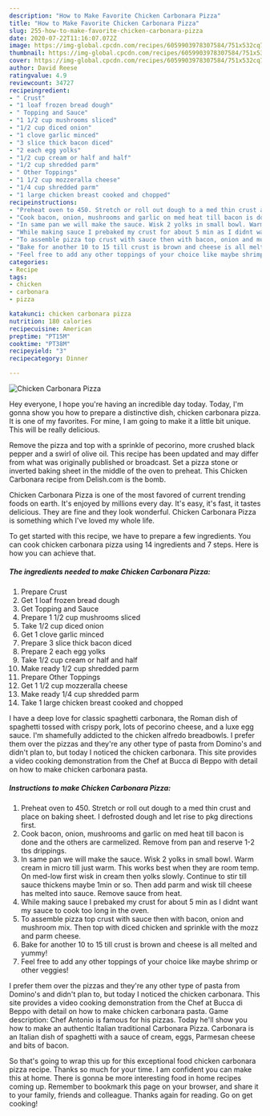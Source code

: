 ```yaml
---
description: "How to Make Favorite Chicken Carbonara Pizza"
title: "How to Make Favorite Chicken Carbonara Pizza"
slug: 255-how-to-make-favorite-chicken-carbonara-pizza
date: 2020-07-22T11:16:07.072Z
image: https://img-global.cpcdn.com/recipes/6059903978307584/751x532cq70/chicken-carbonara-pizza-recipe-main-photo.jpg
thumbnail: https://img-global.cpcdn.com/recipes/6059903978307584/751x532cq70/chicken-carbonara-pizza-recipe-main-photo.jpg
cover: https://img-global.cpcdn.com/recipes/6059903978307584/751x532cq70/chicken-carbonara-pizza-recipe-main-photo.jpg
author: David Reese
ratingvalue: 4.9
reviewcount: 34727
recipeingredient:
- " Crust"
- "1 loaf frozen bread dough"
- " Topping and Sauce"
- "1 1/2 cup mushrooms sliced"
- "1/2 cup diced onion"
- "1 clove garlic minced"
- "3 slice thick bacon diced"
- "2 each egg yolks"
- "1/2 cup cream or half and half"
- "1/2 cup shredded parm"
- " Other Toppings"
- "1 1/2 cup mozzeralla cheese"
- "1/4 cup shredded parm"
- "1 large chicken breast cooked and chopped"
recipeinstructions:
- "Preheat oven to 450. Stretch or roll out dough to a med thin crust and place on baking sheet. I defrosted dough and let rise to pkg directions first."
- "Cook bacon, onion, mushrooms and garlic on med heat till bacon is done and the others are carmelized. Remove from pan and reserve 1-2 tbs drippings."
- "In same pan we will make the sauce. Wisk 2 yolks in small bowl. Warm cream in micro till just warm. This works best when they are room temp. On med-low first wisk in cream then yolks slowly. Continue to stir till sauce thickens maybe 1min or so. Then add parm and wisk till cheese has melted into sauce. Remove sauce from heat."
- "While making sauce I prebaked my crust for about 5 min as I didnt want my sauce to cook too long in the oven."
- "To assemble pizza top crust with sauce then with bacon, onion and mushroom mix. Then top with diced chicken and sprinkle with the mozz and parm cheese."
- "Bake for another 10 to 15 till crust is brown and cheese is all melted and yummy!"
- "Feel free to add any other toppings of your choice like maybe shrimp or other veggies!"
categories:
- Recipe
tags:
- chicken
- carbonara
- pizza

katakunci: chicken carbonara pizza 
nutrition: 180 calories
recipecuisine: American
preptime: "PT15M"
cooktime: "PT38M"
recipeyield: "3"
recipecategory: Dinner

---
```



![Chicken Carbonara Pizza](https://img-global.cpcdn.com/recipes/6059903978307584/751x532cq70/chicken-carbonara-pizza-recipe-main-photo.jpg)

Hey everyone, I hope you're having an incredible day today. Today, I'm gonna show you how to prepare a distinctive dish, chicken carbonara pizza. It is one of my favorites. For mine, I am going to make it a little bit unique. This will be really delicious.

Remove the pizza and top with a sprinkle of pecorino, more crushed black pepper and a swirl of olive oil. This recipe has been updated and may differ from what was originally published or broadcast. Set a pizza stone or inverted baking sheet in the middle of the oven to preheat. This Chicken Carbonara recipe from Delish.com is the bomb.

Chicken Carbonara Pizza is one of the most favored of current trending foods on earth. It's enjoyed by millions every day. It's easy, it's fast, it tastes delicious. They are fine and they look wonderful. Chicken Carbonara Pizza is something which I've loved my whole life.


To get started with this recipe, we have to prepare a few ingredients. You can cook chicken carbonara pizza using 14 ingredients and 7 steps. Here is how you can achieve that.

<!--inarticleads1-->

##### The ingredients needed to make Chicken Carbonara Pizza:

1. Prepare  Crust
1. Get 1 loaf frozen bread dough
1. Get  Topping and Sauce
1. Prepare 1 1/2 cup mushrooms sliced
1. Take 1/2 cup diced onion
1. Get 1 clove garlic minced
1. Prepare 3 slice thick bacon diced
1. Prepare 2 each egg yolks
1. Take 1/2 cup cream or half and half
1. Make ready 1/2 cup shredded parm
1. Prepare  Other Toppings
1. Get 1 1/2 cup mozzeralla cheese
1. Make ready 1/4 cup shredded parm
1. Take 1 large chicken breast cooked and chopped


I have a deep love for classic spaghetti carbonara, the Roman dish of spaghetti tossed with crispy pork, lots of pecorino cheese, and a luxe egg sauce. I&#39;m shamefully addicted to the chicken alfredo breadbowls. I prefer them over the pizzas and they&#39;re any other type of pasta from Domino&#39;s and didn&#39;t plan to, but today I noticed the chicken carbonara. This site provides a video cooking demonstration from the Chef at Bucca di Beppo with detail on how to make chicken carbonara pasta. 

<!--inarticleads2-->

##### Instructions to make Chicken Carbonara Pizza:

1. Preheat oven to 450. Stretch or roll out dough to a med thin crust and place on baking sheet. I defrosted dough and let rise to pkg directions first.
1. Cook bacon, onion, mushrooms and garlic on med heat till bacon is done and the others are carmelized. Remove from pan and reserve 1-2 tbs drippings.
1. In same pan we will make the sauce. Wisk 2 yolks in small bowl. Warm cream in micro till just warm. This works best when they are room temp. On med-low first wisk in cream then yolks slowly. Continue to stir till sauce thickens maybe 1min or so. Then add parm and wisk till cheese has melted into sauce. Remove sauce from heat.
1. While making sauce I prebaked my crust for about 5 min as I didnt want my sauce to cook too long in the oven.
1. To assemble pizza top crust with sauce then with bacon, onion and mushroom mix. Then top with diced chicken and sprinkle with the mozz and parm cheese.
1. Bake for another 10 to 15 till crust is brown and cheese is all melted and yummy!
1. Feel free to add any other toppings of your choice like maybe shrimp or other veggies!


I prefer them over the pizzas and they&#39;re any other type of pasta from Domino&#39;s and didn&#39;t plan to, but today I noticed the chicken carbonara. This site provides a video cooking demonstration from the Chef at Bucca di Beppo with detail on how to make chicken carbonara pasta. Game description: Chef Antonio is famous for his pizzas. Today he&#39;ll show you how to make an authentic Italian traditional Carbonara Pizza. Carbonara is an Italian dish of spaghetti with a sauce of cream, eggs, Parmesan cheese and bits of bacon. 

So that's going to wrap this up for this exceptional food chicken carbonara pizza recipe. Thanks so much for your time. I am confident you can make this at home. There is gonna be more interesting food in home recipes coming up. Remember to bookmark this page on your browser, and share it to your family, friends and colleague. Thanks again for reading. Go on get cooking!
